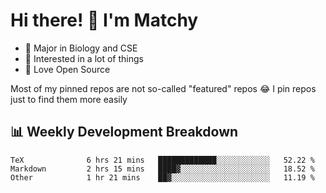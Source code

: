 # Hi there! 👋 I'm Matchy

- 🧬 Major in Biology and CSE
- 🎈 Interested in a lot of things
- 💜 Love Open Source

Most of my pinned repos are not so-called "featured" repos 😂 I pin repos just to find them more easily

## 📊 Weekly Development Breakdown

<!--START_SECTION:waka-->

```text
TeX              6 hrs 21 mins   █████████████░░░░░░░░░░░░   52.22 %
Markdown         2 hrs 15 mins   ████▓░░░░░░░░░░░░░░░░░░░░   18.52 %
Other            1 hr 21 mins    ██▓░░░░░░░░░░░░░░░░░░░░░░   11.19 %
```

<!--END_SECTION:waka-->
